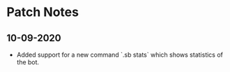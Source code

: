 
# Patch Notes

## 10-09-2020

- Added support for a new command \`.sb stats\` which shows statistics of the bot.
